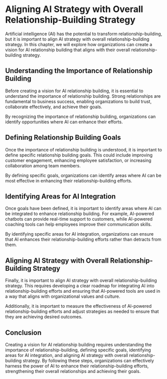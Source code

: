 Aligning AI Strategy with Overall Relationship-Building Strategy
===========================================================================================================================

Artificial intelligence (AI) has the potential to transform relationship-building, but it is important to align AI strategy with overall relationship-building strategy. In this chapter, we will explore how organizations can create a vision for AI relationship building that aligns with their overall relationship-building strategy.

Understanding the Importance of Relationship Building
-----------------------------------------------------

Before creating a vision for AI relationship building, it is essential to understand the importance of relationship building. Strong relationships are fundamental to business success, enabling organizations to build trust, collaborate effectively, and achieve their goals.

By recognizing the importance of relationship building, organizations can identify opportunities where AI can enhance their efforts.

Defining Relationship Building Goals
------------------------------------

Once the importance of relationship building is understood, it is important to define specific relationship building goals. This could include improving customer engagement, enhancing employee satisfaction, or increasing collaboration among team members.

By defining specific goals, organizations can identify areas where AI can be most effective in enhancing their relationship-building efforts.

Identifying Areas for AI Integration
------------------------------------

Once goals have been defined, it is important to identify areas where AI can be integrated to enhance relationship building. For example, AI-powered chatbots can provide real-time support to customers, while AI-powered coaching tools can help employees improve their communication skills.

By identifying specific areas for AI integration, organizations can ensure that AI enhances their relationship-building efforts rather than detracts from them.

Aligning AI Strategy with Overall Relationship-Building Strategy
----------------------------------------------------------------

Finally, it is important to align AI strategy with overall relationship-building strategy. This requires developing a clear roadmap for integrating AI into relationship-building efforts and ensuring that AI-powered tools are used in a way that aligns with organizational values and culture.

Additionally, it is important to measure the effectiveness of AI-powered relationship-building efforts and adjust strategies as needed to ensure that they are achieving desired outcomes.

Conclusion
----------

Creating a vision for AI relationship building requires understanding the importance of relationship-building, defining specific goals, identifying areas for AI integration, and aligning AI strategy with overall relationship-building strategy. By following these steps, organizations can effectively harness the power of AI to enhance their relationship-building efforts, strengthening their overall relationships and achieving their goals.
